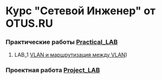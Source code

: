 # Курс "Сетевой Инженер" от OTUS.RU

### Практические работы [Practical_LAB](https://github.com/Maksim693/OTUS_LAB/tree/main/Practical_LAB)
1. LAB_1 [VLAN и маршрутизация между VLAN](https://github.com/Maksim693/OTUS_LAB/tree/main/Practical_LAB/LAB_1))
### Проектная работа [Project_LAB](https://github.com/Maksim693/OTUS_LAB/tree/main/Project_LAB)
